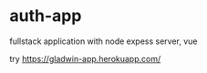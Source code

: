 # auth-app
fullstack application with node expess server, vue


try 
https://gladwin-app.herokuapp.com/

